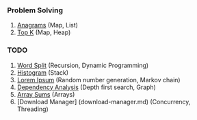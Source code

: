 ### Problem Solving
1. [Anagrams](anagrams.md) (Map, List)
2. [Top K](topk.md) (Map, Heap)

### TODO

1. [Word Split](word-split.md) (Recursion, Dynamic Programming)
2. [Histogram](histogram.md) (Stack)
3. [Lorem Ipsum](lorem-ipsum.md) (Random number generation, Markov chain)
4. [Dependency Analysis](dependency-analysis.md) (Depth first search, Graph)
5. [Array Sums](array-sums.md) (Arrays)
6. [Download Manager] (download-manager.md) (Concurrency, Threading)

